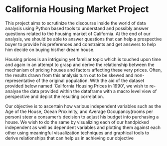 # California Housing Market Project
This project aims to scrutinize the discourse inside the world of data analysis using Python based tools to understand and possibly answer questions related to the housing market of California. At the end of our analysis, we should be able to answer questions that can help a prospective buyer to provide his preferences and constraints and get answers to help him decide on buying his/her dream house.

Housing prices is an intriguing yet familiar topic which is touched upon time and again in an attempt to grasp and derive the relationship between the mechanism of pricing houses and factors affecting these very prices. Often, the results drawn from this analysis turn out to be skewed and non-representative of the original population. With the aid of the dataset provided below named 'California Housing Prices in 1990', we wish to re-analyse the data provided within the dataframe with a macro level view of perspective and depict the resulting correlation.

Our objective is to ascertain how various independent variables such as the Age of the House, Ocean Proximity, and Average Occupancy(rooms per person) steer a consumer’s decision to adjust his budget into purchasing a house. We wish to do the same by visualizing each of our handpicked independent as well as dependent variables and plotting them against each other using meaningful visualization techniques and graphical tools to derive relationships that can help us in achieving our objective
